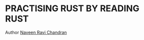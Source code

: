# PRACTISING RUST BY READING RUST

Author <a href="http://naveenravi.onrender.com/">Naveen Ravi Chandran</a>